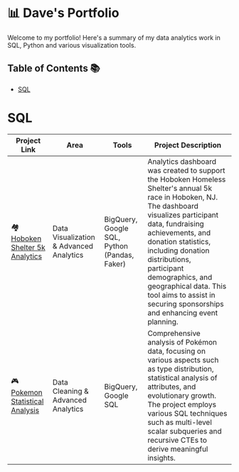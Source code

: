 # 📊 Dave's Portfolio

Welcome to my portfolio! Here's a summary of my data analytics work in SQL, Python and various visualization tools.

## Table of Contents 📚

- [SQL](https://github.com/ddibara5/Portfolio-Guide/edit/main/README.md#sql)

# SQL
| Project Link | Area | Tools | Project Description |
| ------------ | ---- | ----- | ------------------- |
| 🏘️ [Hoboken Shelter 5k Analytics](https://github.com/ddibara5/hoboken-shelter-5k) | Data Visualization & Advanced Analytics | BigQuery, Google SQL, Python (Pandas, Faker) | Analytics dashboard was created to support the Hoboken Homeless Shelter's annual 5k race in Hoboken, NJ. The dashboard visualizes participant data, fundraising achievements, and donation statistics, including donation distributions, participant demographics, and geographical data. This tool aims to assist in securing sponsorships and enhancing event planning.
| 🎮 [Pokemon Statistical Analysis](https://github.com/ddibara5/pokemon-analysis) | Data Cleaning & Advanced Analytics | BigQuery, Google SQL | Comprehensive analysis of Pokémon data, focusing on various aspects such as type distribution, statistical analysis of attributes, and evolutionary growth. The project employs various SQL techniques such as multi-level scalar subqueries and recursive CTEs to derive meaningful insights. 
